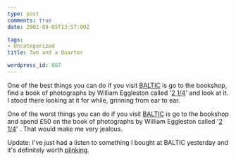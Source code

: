 ```yaml
---
type: post
comments: true
date: 2002-09-05T13:57:00Z

tags:
- Uncategorized
title: Two and a Quarter

wordpress_id: 867
---
```


One of the best things you can do if you visit [BALTIC](http://www.balticmill.com) is go to the bookshop, find a book of photographs by William Eggleston called '[2 1/4](http://www.photoeye.com/booktease/tt086/Page1.html)' and look at it. I stood there looking at it for while, grinning from ear to ear.



	

One of the worst things you can do if you visit [BALTIC](http://www.balticmill.com) is go to the bookshop and spend £50 on the book of photographs by William Eggleston called '[2 1/4](http://www.photoeye.com/booktease/tt086/Page1.html)' . That would make me very jealous. 



	

Update: I've just had a listen to something I bought at BALTIC yesterday and it's definitely worth [plinking](http://www.subsist.org/plink/article/35).
